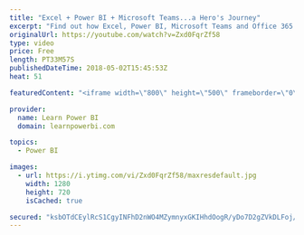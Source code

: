 ```yaml
---
title: "Excel + Power BI + Microsoft Teams...a Hero's Journey"
excerpt: "Find out how Excel, Power BI, Microsoft Teams and Office 365 can all work together to help you be a Data Superhero! 👉 Connect with Olaf https://www.linkedin.com/in/olafhubel/ 👉 Join the LearnPowerBI Family: https://web.learnpowerbi.com/waitlist-invite/ Watch Olaf's Detailed Demo https://youtu.be/MC898-_9yK4"
originalUrl: https://youtube.com/watch?v=Zxd0FqrZf58
type: video
price: Free
length: PT33M57S
publishedDateTime: 2018-05-02T15:45:53Z
heat: 51

featuredContent: "<iframe width=\"800\" height=\"500\" frameborder=\"0\" src=\"https://www.youtube.com/embed/Zxd0FqrZf58\" allow=\"accelerometer; autoplay; encrypted-media; gyroscope; picture-in-picture\" allowfullscreen></iframe>"

provider:
  name: Learn Power BI
  domain: learnpowerbi.com

topics:
  - Power BI

images:
  - url: https://i.ytimg.com/vi/Zxd0FqrZf58/maxresdefault.jpg
    width: 1280
    height: 720
    isCached: true

secured: "ksbOTdCEylRcS1CgyINFhD2nWO4MZymnyxGKIHhdOogR/yDo7D2gZVkDLFoj/lxvft4lA0qmEl1+SEbcEYPXmBILKh1DgvNfxAqOr4SKO2RWsFZ+8Qjyyns7nBf2FVPb58Ms5YiM4UyN4zppBM0wOF74DoIFSeu4uhOE1+tG7TishzZHfDrv54b0ZToFktquV5oTOP5weaWAc2rzzarzMb7vuRBNhh575MVRuEAtDGJ47W97Dmiv3HXqwmpUmifDolMUuQ6P2apJy5GXKvz0lIhoLXKUnQhVkgJitkbVhUB4C5F8OcxkzRbn//JhGSIIk+00EA9q46RbkKnqKC62CJr/GJ5ac6U/nANZn/1qhHISmrPOixs03uIRL6LGsjuAJ4WGAudsy2plIspa3+10DnpwivcCyMvsFPDwMBIBNr4=;BumYOEYjuB6eoo/+yotCzg=="
---
```


